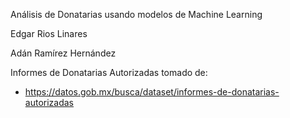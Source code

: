 Análisis de Donatarias usando modelos de Machine Learning

Edgar Rios Linares 

Adán Ramírez Hernández

Informes de Donatarias Autorizadas tomado de:
 * https://datos.gob.mx/busca/dataset/informes-de-donatarias-autorizadas

